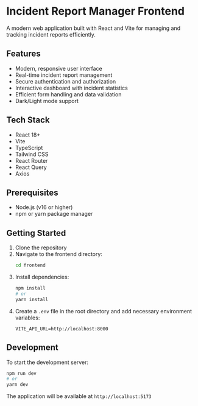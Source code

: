 # Incident Report Manager Frontend

A modern web application built with React and Vite for managing and tracking incident reports efficiently.

## Features

- Modern, responsive user interface
- Real-time incident report management
- Secure authentication and authorization
- Interactive dashboard with incident statistics
- Efficient form handling and data validation
- Dark/Light mode support

## Tech Stack

- React 18+
- Vite
- TypeScript
- Tailwind CSS
- React Router
- React Query
- Axios

## Prerequisites

- Node.js (v16 or higher)
- npm or yarn package manager

## Getting Started

1. Clone the repository
2. Navigate to the frontend directory:
   ```bash
   cd frontend
   ```
3. Install dependencies:
   ```bash
   npm install
   # or
   yarn install
   ```
4. Create a `.env` file in the root directory and add necessary environment variables:
   ```
   VITE_API_URL=http://localhost:8000
   ```

## Development

To start the development server:

```bash
npm run dev
# or
yarn dev
```

The application will be available at `http://localhost:5173`

